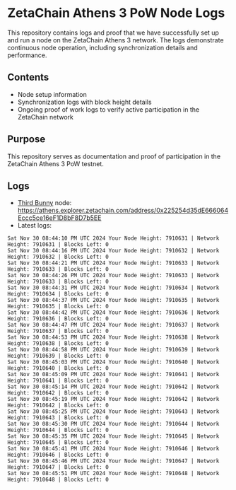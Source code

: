 # ZetaChain Athens 3 PoW Node Logs
This repository contains logs and proof that we have successfully set up and run a node on the ZetaChain Athens 3 network. The logs demonstrate continuous node operation, including synchronization details and performance.

## Contents
- Node setup information
- Synchronization logs with block height details
- Ongoing proof of work logs to verify active participation in the ZetaChain network

## Purpose
This repository serves as documentation and proof of participation in the ZetaChain Athens 3 PoW testnet.

## Logs

- [Third Bunny](https://thirdbunny.xyz/) node: https://athens.explorer.zetachain.com/address/0x225254d35dE666064Eccc5ce16eF1D8bF8D7b5EE
- Latest logs:
```
Sat Nov 30 08:44:10 PM UTC 2024 Your Node Height: 7910631 | Network Height: 7910631 | Blocks Left: 0
Sat Nov 30 08:44:16 PM UTC 2024 Your Node Height: 7910632 | Network Height: 7910632 | Blocks Left: 0
Sat Nov 30 08:44:21 PM UTC 2024 Your Node Height: 7910633 | Network Height: 7910633 | Blocks Left: 0
Sat Nov 30 08:44:26 PM UTC 2024 Your Node Height: 7910633 | Network Height: 7910633 | Blocks Left: 0
Sat Nov 30 08:44:31 PM UTC 2024 Your Node Height: 7910634 | Network Height: 7910634 | Blocks Left: 0
Sat Nov 30 08:44:37 PM UTC 2024 Your Node Height: 7910635 | Network Height: 7910635 | Blocks Left: 0
Sat Nov 30 08:44:42 PM UTC 2024 Your Node Height: 7910636 | Network Height: 7910636 | Blocks Left: 0
Sat Nov 30 08:44:47 PM UTC 2024 Your Node Height: 7910637 | Network Height: 7910637 | Blocks Left: 0
Sat Nov 30 08:44:53 PM UTC 2024 Your Node Height: 7910638 | Network Height: 7910638 | Blocks Left: 0
Sat Nov 30 08:44:58 PM UTC 2024 Your Node Height: 7910639 | Network Height: 7910639 | Blocks Left: 0
Sat Nov 30 08:45:03 PM UTC 2024 Your Node Height: 7910640 | Network Height: 7910640 | Blocks Left: 0
Sat Nov 30 08:45:09 PM UTC 2024 Your Node Height: 7910641 | Network Height: 7910641 | Blocks Left: 0
Sat Nov 30 08:45:14 PM UTC 2024 Your Node Height: 7910642 | Network Height: 7910642 | Blocks Left: 0
Sat Nov 30 08:45:19 PM UTC 2024 Your Node Height: 7910642 | Network Height: 7910642 | Blocks Left: 0
Sat Nov 30 08:45:25 PM UTC 2024 Your Node Height: 7910643 | Network Height: 7910643 | Blocks Left: 0
Sat Nov 30 08:45:30 PM UTC 2024 Your Node Height: 7910644 | Network Height: 7910644 | Blocks Left: 0
Sat Nov 30 08:45:35 PM UTC 2024 Your Node Height: 7910645 | Network Height: 7910645 | Blocks Left: 0
Sat Nov 30 08:45:41 PM UTC 2024 Your Node Height: 7910646 | Network Height: 7910646 | Blocks Left: 0
Sat Nov 30 08:45:46 PM UTC 2024 Your Node Height: 7910647 | Network Height: 7910647 | Blocks Left: 0
Sat Nov 30 08:45:51 PM UTC 2024 Your Node Height: 7910648 | Network Height: 7910648 | Blocks Left: 0
```
